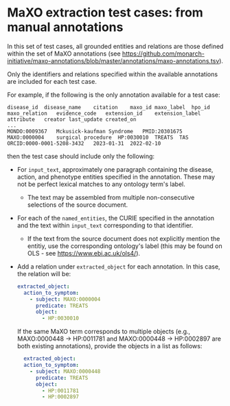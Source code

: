 # MaXO extraction test cases: from manual annotations

In this set of test cases, all grounded entities and relations are those defined within the set of MaXO annotations (see https://github.com/monarch-initiative/maxo-annotations/blob/master/annotations/maxo-annotations.tsv).

Only the identifiers and relations specified within the available annotations are included for each test case.

For example, if the following is the only annotation available for a test case:
```
disease_id	disease_name	citation	maxo_id	maxo_label	hpo_id	maxo_relation	evidence_code	extension_id	extension_label	attribute	creator	last_update	created_on
...
MONDO:0009367	Mckusick-kaufman Syndrome	PMID:20301675	MAXO:0000004	surgical procedure	HP:0030010	TREATS	TAS				ORCID:0000-0001-5208-3432	2023-01-31	2022-02-10
```

then the test case should include only the following:
* For `input_text`, approximately one paragraph containing the disease, action, and phenotype entities specified in the annotation. These may not be perfect lexical matches to any ontology term's label.
    * The text may be assembled from multiple non-consecutive selections of the source document. 
* For each of the `named_entities`, the CURIE specified in the annotation and the text within `input_text` corresponding to that identifier.
    * If the text from the source document does not explicitly mention the entitiy, use the corresponding ontology's label (this may be found on OLS - see https://www.ebi.ac.uk/ols4/). 
* Add a relation under `extracted_object` for each annotation. In this case, the relation will be:

  ```yaml
  extracted_object:
    action_to_symptom:
      - subject: MAXO:0000004
        predicate: TREATS
        object:
          - HP:0030010
  ```
  
  If the same MaXO term corresponds to multiple objects (e.g., MAXO:0000448 -> HP:0011781 and MAXO:0000448 -> HP:0002897 are both existing annotations), provide the objects in a list as follows:

  ```yaml
    extracted_object:
    action_to_symptom:
      - subject: MAXO:0000448
        predicate: TREATS
        object:
          - HP:0011781
          - HP:0002897
  ```
